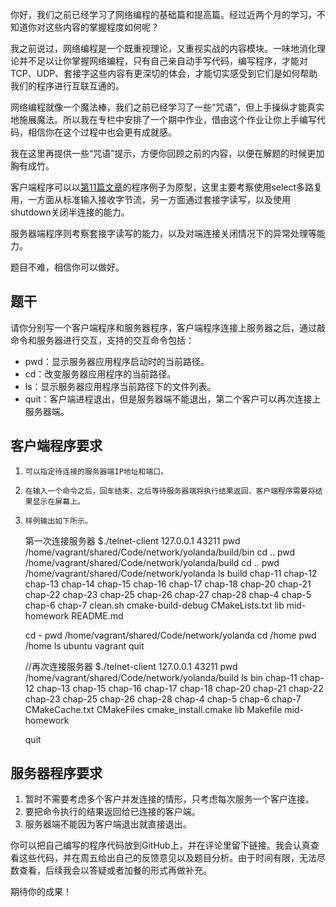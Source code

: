 你好，我们之前已经学习了网络编程的基础篇和提高篇。经过近两个月的学习，不知道你对这些内容的掌握程度如何呢？

我之前说过，网络编程是一个既重视理论，又重视实战的内容模块。一味地消化理论并不足以让你掌握网络编程，只有自己亲自动手写代码，编写程序，才能对TCP、UDP、套接字这些内容有更深切的体会，才能切实感受到它们是如何帮助我们的程序进行互联互通的。

网络编程就像一个魔法棒，我们之前已经学习了一些“咒语”，但上手操纵才能真实地施展魔法。所以我在专栏中安排了一个期中作业，借由这个作业让你上手编写代码，相信你在这个过程中也会更有成就感。

我在这里再提供一些“咒语”提示，方便你回顾之前的内容，以便在解题的时候更加胸有成竹。

客户端程序可以以[第11篇文章](https://time.geekbang.org/column/article/126126)的程序例子为原型，这里主要考察使用select多路复用，一方面从标准输入接收字节流，另一方面通过套接字读写，以及使用shutdown关闭半连接的能力。

服务器端程序则考察套接字读写的能力，以及对端连接关闭情况下的异常处理等能力。

题目不难，相信你可以做好。

## 题干

请你分别写一个客户端程序和服务器程序，客户端程序连接上服务器之后，通过敲命令和服务器进行交互，支持的交互命令包括：

<!-- [[[read_end]]] -->

* pwd：显示服务器应用程序启动时的当前路径。
* cd：改变服务器应用程序的当前路径。
* ls：显示服务器应用程序当前路径下的文件列表。
* quit：客户端进程退出，但是服务器端不能退出，第二个客户可以再次连接上服务器端。

## 客户端程序要求

 1.     可以指定待连接的服务器端IP地址和端口。
 2.     在输入一个命令之后，回车结束，之后等待服务器端将执行结果返回，客户端程序需要将结果显示在屏幕上。
 3.     样例输出如下所示。

    第一次连接服务器
    $./telnet-client 127.0.0.1 43211
    pwd
    /home/vagrant/shared/Code/network/yolanda/build/bin
    cd ..
    pwd
    /home/vagrant/shared/Code/network/yolanda/build
    cd ..
    pwd
    /home/vagrant/shared/Code/network/yolanda
    ls
    build
    chap-11
    chap-12
    chap-13
    chap-14
    chap-15
    chap-16
    chap-17
    chap-18
    chap-20
    chap-21
    chap-22
    chap-23
    chap-25
    chap-26
    chap-27
    chap-28
    chap-4
    chap-5
    chap-6
    chap-7
    clean.sh
    cmake-build-debug
    CMakeLists.txt
    lib
    mid-homework
    README.md
    
    
    cd -
    pwd
    /home/vagrant/shared/Code/network/yolanda
    cd /home
    pwd
    /home
    ls
    ubuntu
    vagrant
    quit
    
    //再次连接服务器
    $./telnet-client 127.0.0.1 43211
    pwd
    /home/vagrant/shared/Code/network/yolanda/build
    ls
    bin
    chap-11
    chap-12
    chap-13
    chap-15
    chap-16
    chap-17
    chap-18
    chap-20
    chap-21
    chap-22
    chap-23
    chap-25
    chap-26
    chap-28
    chap-4
    chap-5
    chap-6
    chap-7
    CMakeCache.txt
    CMakeFiles
    cmake_install.cmake
    lib
    Makefile
    mid-homework
    
    quit
    

## 服务器程序要求

1.  暂时不需要考虑多个客户并发连接的情形，只考虑每次服务一个客户连接。
2.  要把命令执行的结果返回给已连接的客户端。
3.  服务器端不能因为客户端退出就直接退出。

你可以把自己编写的程序代码放到GitHub上，并在评论里留下链接。我会认真查看这些代码，并在周五给出自己的反馈意见以及题目分析。由于时间有限，无法尽数查看，后续我会以答疑或者加餐的形式再做补充。

期待你的成果！